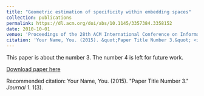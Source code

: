 ```yaml
---
title: "Geometric estimation of specificity within embedding spaces"
collection: publications
permalink: https://dl.acm.org/doi/abs/10.1145/3357384.3358152
date: 2010-10-01
venue: 'Proceedings of the 28th ACM International Conference on Information and Knowledge Management(CIKM 2019)'
citation: 'Your Name, You. (2015). &quot;Paper Title Number 3.&quot; <i>Journal 1</i>. 1(3).'
---
```

This paper is about the number 3. The number 4 is left for future work.

[Download paper here](http://academicpages.github.io/files/paper3.pdf)

Recommended citation: Your Name, You. (2015). "Paper Title Number 3." <i>Journal 1</i>. 1(3).